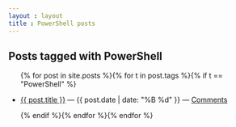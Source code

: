 ```yaml
---
layout : layout
title : PowerShell posts
---
```


<h2>Posts tagged with PowerShell</h2>
<ul class="tagged-posts">
{% for post in site.posts %}{% for t in post.tags %}{% if t == "PowerShell" %}
	<li><p><a href="{{ post.url }}">{{ post.title }}</a> &mdash; {{ post.date | date: "%B %d" }} &mdash; <a href="{{ post.url }}#disqus_thread">Comments</a></p></li>
{% endif %}{% endfor %}{% endfor %}
</ul>
